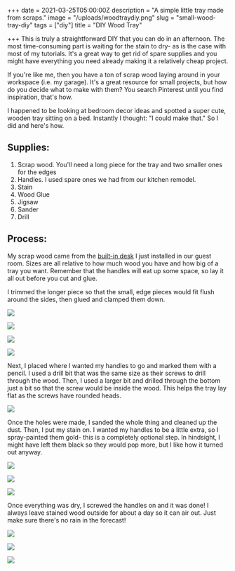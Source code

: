 
+++
date = 2021-03-25T05:00:00Z
description = "A simple little tray made from scraps."
image = "/uploads/woodtraydiy.png"
slug = "small-wood-tray-diy"
tags = ["diy"]
title = "DIY Wood Tray"

+++
This is truly a straightforward DIY that you can do in an afternoon. The most time-consuming part is waiting for the stain to dry- as is the case with most of my tutorials. It's a great way to get rid of spare supplies and you might have everything you need already making it a relatively cheap project.

If you're like me, then you have a ton of scrap wood laying around in your workspace (i.e. my garage). It's a great resource for small projects, but how do you decide what to make with them? You search Pinterest until you find inspiration, that's how.

I happened to be looking at bedroom decor ideas and spotted a super cute, wooden tray sitting on a bed. Instantly I thought: "I could make that." So I did and here's how.

## Supplies:

1. Scrap wood. You'll need a long piece for the tray and two smaller ones for the edges
2. Handles. I used spare ones we had from our kitchen remodel.
3. Stain
4. Wood Glue
5. Jigsaw
6. Sander
7. Drill

## Process:

My scrap wood came from the [built-in desk](https://craftycody.com/crafts/built-in-desk-diy/) I just installed in our guest room. Sizes are all relative to how much wood you have and how big of a tray you want. Remember that the handles will eat up some space, so lay it all out before you cut and glue.

I trimmed the longer piece so that the small, edge pieces would fit flush around the sides, then glued and clamped them down.

![](/uploads/traydiy_0.jpg)

![](/uploads/traydiy_2.jpg)

![](/uploads/traydiy_3.jpg)

![](/uploads/traydiy_5.jpg)

Next, I placed where I wanted my handles to go and marked them with a pencil. I used a drill bit that was the same size as their screws to drill through the wood. Then, I used a larger bit and drilled through the bottom just a bit so that the screw would be inside the wood. This helps the tray lay flat as the screws have rounded heads.

![](/uploads/traydiy_7.jpg)

Once the holes were made, I sanded the whole thing and cleaned up the dust. Then, I put my stain on. I wanted my handles to be a little extra, so I spray-painted them gold- this is a completely optional step. In hindsight, I might have left them black so they would pop more, but I like how it turned out anyway.

![](/uploads/traydiy_8.jpg)

![](/uploads/traydiy_9.jpg)

![](/uploads/traydiy_6.jpg)

Once everything was dry, I screwed the handles on and it was done! I always leave stained wood outside for about a day so it can air out. Just make sure there's no rain in the forecast!

![](/uploads/traydiy_11.jpg)

![](/uploads/traydiy_13.jpg)

![](/uploads/traydiy_14.jpg)
